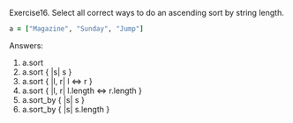 Exercise16. Select all correct ways to do an ascending sort by string length.

```ruby
a = ["Magazine", "Sunday", "Jump"]
```

Answers:

1. a.sort
2. a.sort { |s| s }
3. a.sort { |l, r| l <=> r }
4. a.sort { |l, r| l.length <=> r.length }
5. a.sort_by { |s| s }
6. a.sort_by { |s| s.length }
